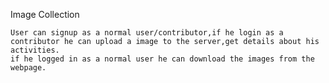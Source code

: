 Image Collection

    User can signup as a normal user/contributor,if he login as a contributor he can upload a image to the server,get details about his activities.
    if he logged in as a normal user he can download the images from the webpage.

